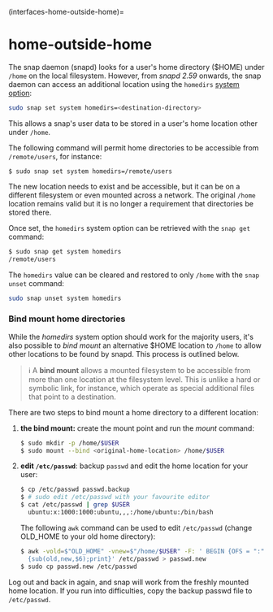 (interfaces-home-outside-home)=
# home-outside-home

The snap daemon (snapd) looks for a user's home directory ($HOME) under `/home` on the local filesystem. However, from _snapd 2.59_ onwards, the snap daemon can access an additional location using the `homedirs` [system option](/t/system-options/29860#heading--home-dirs):

```bash
sudo snap set system homedirs=<destination-directory>
```
This allows a snap's user data to be stored in a user's home location other under `/home`.

The following command will permit home directories to be accessible from `/remote/users`, for instance:

```
$ sudo snap set system homedirs=/remote/users
```
The new location needs to exist and be accessible, but it can be on a different filesystem or even mounted across a network. The original `/home` location remains valid but it is no longer a requirement that directories be stored there.

Once set, the `homedirs` system option can be retrieved with the `snap get` command:

```bash
$ sudo snap get system homedirs
/remote/users
```

The `homedirs` value can be cleared and restored to only `/home` with the `snap unset` command:

```bash
sudo snap unset system homedirs
```

### Bind mount home directories

While the _homedirs_ system option should work for the majority users, it's also possible to _bind mount_ an alternative $HOME location to `/home` to allow other locations to be found by snapd. This process is outlined below.

> :information_source: A **bind mount** allows a mounted filesystem to be accessible from more than one location at the filesystem level. This is unlike a hard or symbolic link, for instance, which operate as special additional files that point to a destination. 

There are two steps to bind mount a home directory to a different location:
1. **the bind mount:** create the mount point and run the _mount_ command: 
    ```bash
    $ sudo mkdir -p /home/$USER
    $ sudo mount --bind <original-home-location> /home/$USER
    ```
1. **edit `/etc/passwd`**: backup `passwd` and edit the home location for your user:
    ````bash
   $ cp /etc/passwd passwd.backup
   $ # sudo edit /etc/passwd with your favourite editor
   $ cat /etc/passwd | grep $USER
      ubuntu:x:1000:1000:ubuntu,,,:/home/ubuntu:/bin/bash
    ````
    The following `awk` command can be used to edit `/etc/passwd` (change OLD_HOME to your old home directory):
    ```bash
    $ awk -vold=$"OLD_HOME" -vnew=$"/home/$USER" -F: ' BEGIN {OFS = ":"} \
      {sub(old,new,$6);print}' /etc/passwd > passwd.new
    $ sudo cp passwd.new /etc/passwd
    ```


Log out and back in again, and snap will work from the freshly mounted home location. If you run into difficulties, copy the backup passwd file to `/etc/passwd`.

